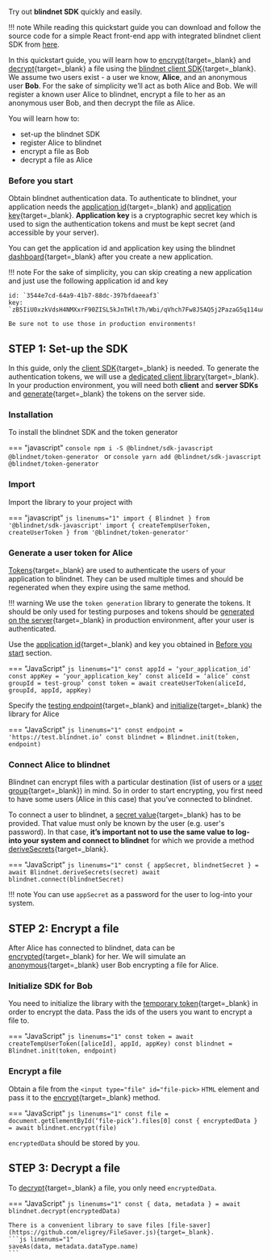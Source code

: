 Try out **blindnet SDK** quickly and easily.

!!! note
    While reading this quickstart guide you can download and follow the source code for a simple React front-end app with integrated blindnet client SDK from [here](https://github.com/blindnet-io/blindnet-client-js-example).

In this quickstart guide, you will learn how to [encrypt](./guides/encrypt.md){target=_blank} and [decrypt](./guides/decrypt.md){target=_blank} a file using the [blindnet client SDK](./guides/introduction.md){target=_blank}.  
We assume two users exist - a user we know, **Alice**, and an anonymous user **Bob**. For the sake of simplicity we’ll act as both Alice and Bob. We will register a known user Alice to blindnet, encrypt a file to her as an anonymous user Bob, and then decrypt the file as Alice.

You will learn how to:

- set-up the blindnet SDK
- register Alice to blindnet
- encrypt a file as Bob
- decrypt a file as Alice

### Before you start
Obtain blindnet authentication data. To authenticate to blindnet, your application needs the [application id](./other/glossary.md){target=_blank} and [application key](./other/glossary.md){target=_blank}.
**Application key** is a cryptographic secret key which is used to sign the authentication tokens and must be kept secret (and accessible by your server).

You can get the application id and application key using the blindnet [dashboard](https://dashboard.blindnet.io){target=_blank} after you create a new application.

!!! note
    For the sake of simplicity, you can skip creating a new application and just use the following application id and key

    id: `3544e7cd-64a9-41b7-88dc-397bfdaeeaf3`  
    key: `zB5IiU0xzkVdsH4NMXxrF90ZISL5kJnTHlt7h/Wbi/qVhch7Fw8J5AQ5j2PazaG5q114uApZRH4X1/kTKVx0Cw==`

    Be sure not to use those in production environments!

## **STEP 1**: Set-up the SDK

In this guide, only the [client SDK](./guides/introduction.md){target=_blank} is needed. To generate the authentication tokens, we will use a [dedicated client library](https://www.npmjs.com/package/@blindnet/token-generator){target=_blank}. In your production environment, you will need both **client** and **server SDKs** and [generate](./guides/managing_users_access.md#creating_user_tokens){target=_blank} the tokens on the server side.

### Installation
To install the blindnet SDK and the token generator

=== "javascript"
    ```console
    npm i -S @blindnet/sdk-javascript @blindnet/token-generator
    ```
    or
    ```console
    yarn add @blindnet/sdk-javascript @blindnet/token-generator
    ```

### Import
Import the library to your project with

=== "javascript"
    ```js linenums="1"
    import { Blindnet } from '@blindnet/sdk-javascript'
    import { createTempUserToken, createUserToken } from '@blindnet/token-generator'
    ```

### Generate a user token for **Alice**
[Tokens](./other/glossary.md){target=_blank} are used to authenticate the users of your application to blindnet. They can be used multiple times and should be regenerated when they expire using the same method. 

!!! warning
    We use the `token generation` library to generate the tokens. It should be only used for testing purposes and tokens should be [generated on the server](./guides/managing_users_access.md#creating_user_tokens){target=_blank} in production environment, after your user is authenticated.

Use the [application id](./other/glossary.md){target=_blank} and key you obtained in [Before you start](#before_you_start) section.

=== "JavaScript"
    ```js linenums="1"
    const appId = ‘your_application_id’
    const appKey = ‘your_application_key’
    const aliceId = ‘alice’
    const groupId = test-group’
    const token = await createUserToken(aliceId, groupId, appId, appKey)
    ```

Specify the [testing endpoint](./other/glossary.md){target=_blank} and [initialize](./guides/installation.md#initialization){target=_blank} the library for Alice

=== "JavaScript"
    ```js linenums="1"
    const endpoint = 'https://test.blindnet.io’
    const blindnet = Blindnet.init(token, endpoint)
    ```

### Connect Alice to blindnet

Blindnet can encrypt files with a particular destination (list of users or a [user group](./other/glossary.md){target=_blank}) in mind. So in order to start encrypting, you first need to have some users (Alice in this case) that you’ve connected to blindnet.

To connect a user to blindnet, a [secret value](./other/glossary.md){target=_blank} has to be provided. That value must only be known 
by the user (e.g. user's password). In that case, **it’s important not to use the same value to log-into your system and connect to blindnet** for which we provide a method [deriveSecrets](./guides/managing_users_access.md#splitting_secrets){target=_blank}.

=== "JavaScript"
    ```js linenums="1"
    const { appSecret, blindnetSecret } = await Blindnet.deriveSecrets(secret)
    await blindnet.connect(blindnetSecret)
    ```

!!! note
    You can use `appSecret` as a password for the user to log-into your system.

## **STEP 2**: Encrypt a file

After Alice has connected to blindnet, data can be [encrypted](./guides/encrypt.md){target=_blank} for her.
We will simulate an [anonymous](./other/glossary.md){target=_blank} user Bob encrypting a file for Alice.

### Initialize SDK for Bob

You need to initialize the library with the [temporary token](./other/glossary.md){target=_blank} in order to encrypt the data. Pass the ids of the users you want to encrypt a file to.

=== "JavaScript"
    ```js linenums="1"
    const token = await createTempUserToken([aliceId], appId, appKey)
    const blindnet = Blindnet.init(token, endpoint)
    ```

### Encrypt a file
Obtain a file from the `<input type="file" id="file-pick>` `HTML` element and pass it to the [encrypt](./guides/encrypt.md#encrypt){target=_blank} method.

=== "JavaScript"
    ```js linenums="1"
    const file = document.getElementById(‘file-pick’).files[0]
    const { encryptedData } = await blindnet.encrypt(file)
    ```

`encryptedData` should be stored by you.

## **STEP 3**: Decrypt a file

To [decrypt](./guides/decrypt.md#decrypt){target=_blank} a file, you only need `encryptedData`.

=== "JavaScript"
    ```js linenums="1"
    const { data, metadata } = await blindnet.decrypt(encryptedData)
    ```

    There is a convenient library to save files [file-saver](https://github.com/eligrey/FileSaver.js){target=_blank}.
    ```js linenums="1"
    saveAs(data, metadata.dataType.name)
    ```

